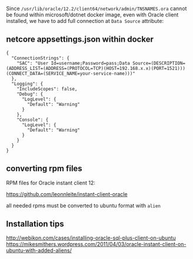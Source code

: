 Since `/usr/lib/oracle/12.2/client64/network/admin/TNSNAMES.ora` cannot be found within microsoft/dotnet docker image, even with Oracle client installed, we have to add full connection at `Data Source` attribute:

## netcore appsettings.json within docker

```
{
  "ConnectionStrings": {
    "SAC": "User Id=username;Password=pass;Data Source=(DESCRIPTION=(ADDRESS_LIST=(ADDRESS=(PROTOCOL=TCP)(HOST=192.168.x.x)(PORT=1521)))(CONNECT_DATA=(SERVICE_NAME=your-service-name)))"
  },
  "Logging": {
    "IncludeScopes": false,
    "Debug": {
      "LogLevel": {
        "Default": "Warning"
      }
    },
    "Console": {
      "LogLevel": {
        "Default": "Warning"
      }
    }
  }
}
```

## converting rpm files

RPM files for Oracle instant client 12:

https://github.com/leonnleite/instant-client-oracle

all needed rpms must be converted to ubuntu format with `alien`

## Installation tips
http://webikon.com/cases/installing-oracle-sql-plus-client-on-ubuntu
https://mikesmithers.wordpress.com/2011/04/03/oracle-instant-client-on-ubuntu-with-added-aliens/

